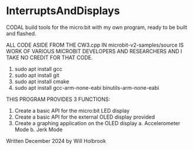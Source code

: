 # InterruptsAndDisplays
CODAL build tools for the micro:bit with my own program, ready to be built and flashed.

ALL CODE ASIDE FROM THE CW3.cpp IN microbit-v2-samples/source IS WORK OF VARIOUS MICROBIT DEVELOPERS AND RESEARCHERS AND I TAKE NO CREDIT FOR THAT CODE.

1. sudo apt install gcc
2. sudo apt install git
3. sudo apt install cmake
4. sudo apt install gcc-arm-none-eabi binutils-arm-none-eabi

THIS PROGRAM PROVIDES 3 FUNCTIONS:
1. Create a basic API for the micro:bit LED display
2. Create a basic API for the external OLED display provided
3. Create a graphing application on the OLED display
   a. Accelerometer Mode
   b. Jerk Mode

Written December 2024 by Will Holbrook
